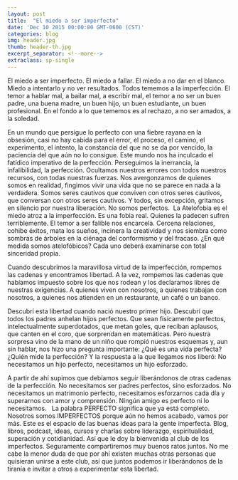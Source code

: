```yaml
---
layout: post
title:  "El miedo a ser imperfecto"
date: 'Dec 10 2015 00:00:00 GMT-0600 (CST)'
categories: blog
img: header.jpg
thumb: header-th.jpg
excerpt_separator: <!--more-->
extraclass: sp-single
---
```

El miedo a ser imperfecto. El miedo a fallar. El miedo a no dar en el blanco. Miedo a intentarlo y no ver resultados. Todos tememos a la imperfección. El temor a hablar mal, a bailar mal, a escribir mal, el temor a no ser un buen padre, una buena madre, un buen hijo, un buen estudiante, un buen profesional. En el fondo a lo que tememos es al rechazo, a no ser amados, a la soledad. <!--more-->

En un mundo que persigue lo perfecto con una fiebre rayana en la obsesión, casi no hay cabida para el error, el proceso, el camino, el experimento, el intento, la constancia del que no se da por vencido, la paciencia del que aún no lo consigue. Este mundo nos ha inculcado el fatídico imperativo de la perfección. Perseguimos la inerrancia, la infalibilidad, la perfección. Ocultamos nuestros errores con todos nuestros recursos, con todas nuestras fuerzas. Nos avergonzamos de quienes somos en realidad, fingimos vivir una vida que no se parece en nada a la verdadera. Somos seres cautivos que conviven con otros seres cautivos, que conversan con otros seres cautivos. Y todos, sin excepción, gritamos en silencio por nuestra liberación. No somos perfectos.
 La Atelofobia es el miedo atroz a la imperfección. Es una fobia real. Quienes la padecen sufren terriblemente. El temor a ser falible nos encarcela. Cercena relaciones, cohibe éxitos, mata los sueños, incinera la creatividad y nos siembra como sombras de árboles en la ciénaga del conformismo y del fracaso.  ¿En qué medida somos atelofóbicos? Cada uno deberá examinarse con total sinceridad propia.

Cuando descubrimos la maravillosa virtud de la imperfección, rompemos las cadenas y encontramos libertad. A la vez, rompemos las cadenas que habíamos impuesto sobre los que nos rodean y los declaramos libres de nuestras exigencias. A quienes viven con nosotros, a quienes trabajan con nosotros, a quienes nos atienden en un restaurante, un café o un banco.

Descubrí esta libertad cuando nació nuestro primer hijo. Descubrí que todos los padres anhelan hijos perfectos. Que sean físicamente perfectos, intelectualmente superdotados, que metan goles, que reciban aplausos, que canten en el coro, que sorprendan en matemáticas. Pero nuestra sorpresa vino de la mano de un niño que rompió nuestros esquemas y, aun sin hablar, nos hizo una pregunta importante: ¿Qué es una vida perfecta? ¿Quién mide la perfección? Y la respuesta a la que llegamos nos liberó: No necesitamos un hijo perfecto, necesitamos un hijo esforzado.

A partir de ahí supimos que debíamos seguir liberándonos de otras cadenas de la perfección. No necesitamos ser padres perfectos, sino esforzados. No necesitamos un matrimonio perfecto, necesitamos esforzarnos cada día y superarnos con amor y comprensión. Ningún amigo es perfecto ni lo necesitamos.   La palabra PERFECTO significa que ya está completo. Nosotros somos IMPERFECTOS porque aún no hemos acabado, vamos por más. Este es el espacio de las buenas ideas para la gente imperfecta. Blog, libros, podcast, ideas, cursos y charlas sobre liderazgo, espiritualidad, superación y cotidianidad.
Así que le doy la bienvenida al club de los imperfectos. Seguramente compartiremos muy buenos ratos juntos. No me cabe la menor duda de que por ahí existen muchas otras personas que quisieran unirse a este club, así que juntos podemos ir liberándonos de la tiranía e invitar a otros a experimentar esta libertad.       
